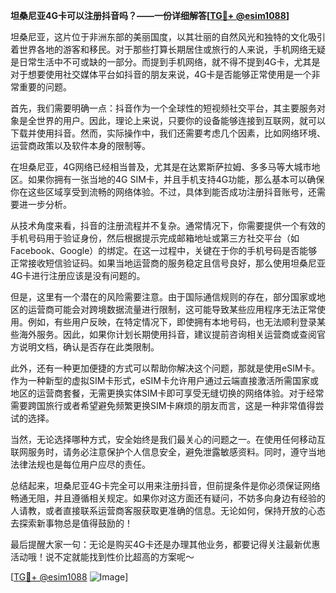 **坦桑尼亚4G卡可以注册抖音吗？——一份详细解答[[TG💪+ @esim1088](https://t.me/s/esim1088)]**

坦桑尼亚，这片位于非洲东部的美丽国度，以其壮丽的自然风光和独特的文化吸引着世界各地的游客和移民。对于那些打算长期居住或旅行的人来说，手机网络无疑是日常生活中不可或缺的一部分。而提到手机网络，就不得不提到4G卡，尤其是对于想要使用社交媒体平台如抖音的朋友来说，4G卡是否能够正常使用是一个非常重要的问题。

首先，我们需要明确一点：抖音作为一个全球性的短视频社交平台，其主要服务对象是全世界的用户。因此，理论上来说，只要你的设备能够连接到互联网，就可以下载并使用抖音。然而，实际操作中，我们还需要考虑几个因素，比如网络环境、运营商政策以及软件本身的限制等。

在坦桑尼亚，4G网络已经相当普及，尤其是在达累斯萨拉姆、多多马等大城市地区。如果你拥有一张当地的4G SIM卡，并且手机支持4G功能，那么基本可以确保你在这些区域享受到流畅的网络体验。不过，具体到能否成功注册抖音账号，还需要进一步分析。

从技术角度来看，抖音的注册流程并不复杂。通常情况下，你需要提供一个有效的手机号码用于验证身份，然后根据提示完成邮箱地址或第三方社交平台（如Facebook、Google）的绑定。在这一过程中，关键在于你的手机号码是否能够正常接收短信验证码。如果当地运营商的服务稳定且信号良好，那么使用坦桑尼亚4G卡进行注册应该是没有问题的。

但是，这里有一个潜在的风险需要注意。由于国际通信规则的存在，部分国家或地区的运营商可能会对跨境数据流量进行限制，这可能导致某些应用程序无法正常使用。例如，有些用户反映，在特定情况下，即使拥有本地号码，也无法顺利登录某些海外服务。因此，如果你计划长期使用抖音，建议提前咨询相关运营商或查阅官方说明文档，确认是否存在此类限制。

此外，还有一种更加便捷的方式可以帮助你解决这个问题，那就是使用eSIM卡。作为一种新型的虚拟SIM卡形式，eSIM卡允许用户通过云端直接激活所需国家或地区的运营商套餐，无需更换实体SIM卡即可享受无缝切换的网络体验。对于经常需要跨国旅行或者希望避免频繁更换SIM卡麻烦的朋友而言，这是一种非常值得尝试的选择。

当然，无论选择哪种方式，安全始终是我们最关心的问题之一。在使用任何移动互联网服务时，请务必注意保护个人信息安全，避免泄露敏感资料。同时，遵守当地法律法规也是每位用户应尽的责任。

总结起来，坦桑尼亚4G卡完全可以用来注册抖音，但前提条件是你必须保证网络畅通无阻，并且遵循相关规定。如果你对这方面还有疑问，不妨多向身边有经验的人请教，或者直接联系运营商客服获取更准确的信息。无论如何，保持开放的心态去探索新事物总是值得鼓励的！

最后提醒大家一句：无论是购买4G卡还是办理其他业务，都要记得关注最新优惠活动哦！说不定就能找到性价比超高的方案呢～

[[TG💪+ @esim1088](https://t.me/s/esim1088) ![Image](https://i.postimg.cc/4NQfJmqS/Snipaste-2025-05-13-00-14-12.png)]